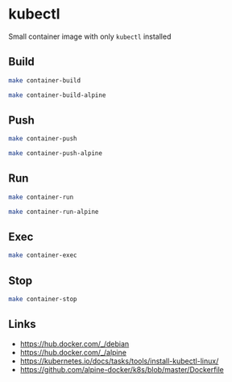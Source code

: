 
# kubectl

Small container image with only `kubectl` installed

## Build

```bash
make container-build

make container-build-alpine
```

## Push

```bash
make container-push

make container-push-alpine
```

## Run

```bash
make container-run

make container-run-alpine
```

## Exec

```bash
make container-exec
```

## Stop

```bash
make container-stop
```

## Links

- https://hub.docker.com/_/debian
- https://hub.docker.com/_/alpine
- https://kubernetes.io/docs/tasks/tools/install-kubectl-linux/
- https://github.com/alpine-docker/k8s/blob/master/Dockerfile
